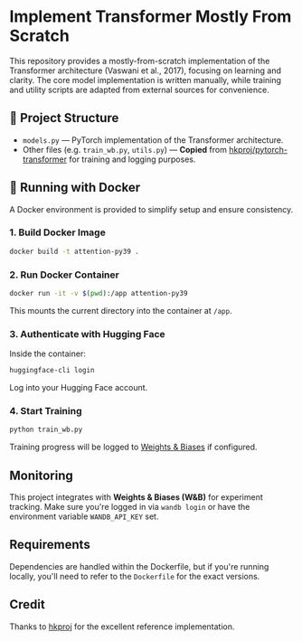 # Implement Transformer Mostly From Scratch

This repository provides a mostly-from-scratch implementation of the Transformer architecture (Vaswani et al., 2017), focusing on learning and clarity. The core model implementation is written manually, while training and utility scripts are adapted from external sources for convenience.

## 📁 Project Structure

- `models.py` — PyTorch implementation of the Transformer architecture.
- Other files (e.g. `train_wb.py`, `utils.py`) — **Copied** from [hkproj/pytorch-transformer](https://github.com/hkproj/pytorch-transformer) for training and logging purposes.

## 🐳 Running with Docker

A Docker environment is provided to simplify setup and ensure consistency.

### 1. Build Docker Image

```bash
docker build -t attention-py39 .
```

### 2. Run Docker Container

```bash
docker run -it -v $(pwd):/app attention-py39
```

This mounts the current directory into the container at `/app`.

### 3. Authenticate with Hugging Face

Inside the container:

```bash
huggingface-cli login
```

Log into your Hugging Face account.

### 4. Start Training

```bash
python train_wb.py
```

Training progress will be logged to [Weights & Biases](https://wandb.ai) if configured.

## Monitoring

This project integrates with **Weights & Biases (W&B)** for experiment tracking. Make sure you're logged in via `wandb login` or have the environment variable `WANDB_API_KEY` set.

## Requirements

Dependencies are handled within the Dockerfile, but if you're running locally, you'll need to refer to the `Dockerfile` for the exact versions.

## Credit

Thanks to [hkproj](https://github.com/hkproj/pytorch-transformer) for the excellent reference implementation.
